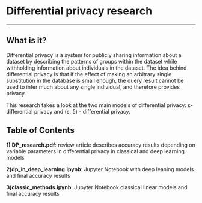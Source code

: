 # Differential privacy research

---

## What is it?

Differential privacy is a system for publicly sharing information about a dataset by describing the patterns of groups within the dataset while withholding information about individuals in the dataset. The idea behind differential privacy is that if the effect of making an arbitrary single substitution in the database is small enough, the query result cannot be used to infer much about any single individual, and therefore provides privacy. 

This research takes a look at the two main models of differential privacy: ε-differential privacy and (ε, δ) -
differential privacy. 


## Table of Contents

**1) DP_research.pdf**: review article describes accuracy results depending on variable parameters in differential privacy in classical and deep learning models


**2)dp_in_deep_learning.ipynb**: Jupyter Notebook with deep leaning models and final accuracy results


**3)classic_methods.ipynb**: Jupyter Notebook classical linear models and final accuracy results

